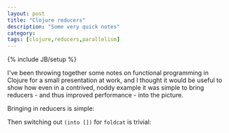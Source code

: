 ```yaml
---
layout: post
title: "Clojure reducers"
description: "Some very quick notes"
category: 
tags: [clojure,reducers,parallelism]
---
```

{% include JB/setup %}

I've been throwing together some notes on functional programming in Clojure for a small presentation at work, and I thought it would be useful to show how even in a contrived, noddy example it was simple to bring reducers - and thus improved performance - into the picture. 

<script src="https://gist.github.com/the-frey/f2f7f3e59f45b0e75502e72e256d890f.js"></script>

Bringing in reducers is simple:

<script src="https://gist.github.com/the-frey/76d76ddc1748f7b7ef8bc2bb8672bf8f.js"></script>

Then switching out `(into [])` for `foldcat` is trivial:

<script src="https://gist.github.com/the-frey/cbd47ab6e3b576292115145eb8aafaef.js"></script>